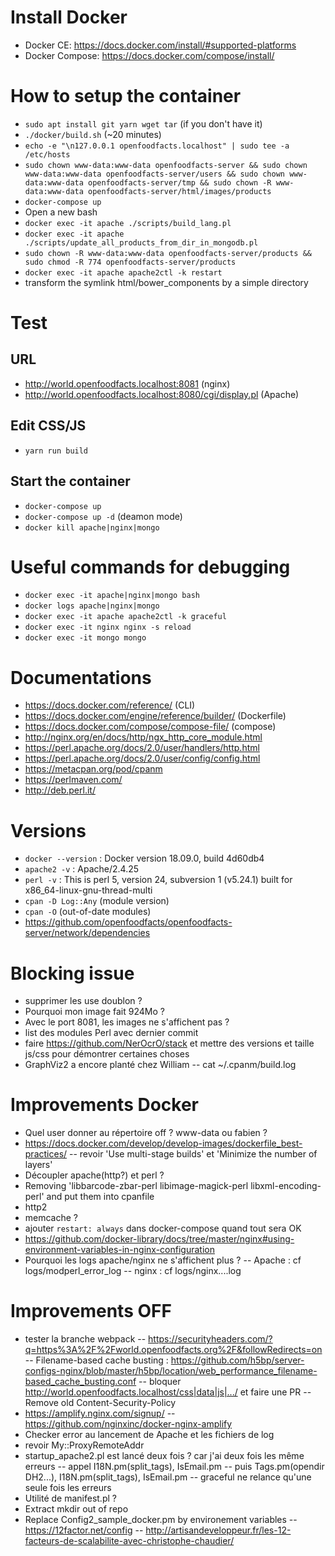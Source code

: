 # Install Docker

- Docker CE: https://docs.docker.com/install/#supported-platforms
- Docker Compose: https://docs.docker.com/compose/install/

# How to setup the container

- `sudo apt install git yarn wget tar` (if you don't have it)
- `./docker/build.sh` (~20 minutes)
- `echo -e "\n127.0.0.1 openfoodfacts.localhost" | sudo tee -a /etc/hosts`
- `sudo chown www-data:www-data openfoodfacts-server && sudo chown www-data:www-data openfoodfacts-server/users && sudo chown www-data:www-data openfoodfacts-server/tmp && sudo chown -R www-data:www-data openfoodfacts-server/html/images/products`
- `docker-compose up`
- Open a new bash
- `docker exec -it apache ./scripts/build_lang.pl`
- `docker exec -it apache ./scripts/update_all_products_from_dir_in_mongodb.pl`
- `sudo chown -R www-data:www-data openfoodfacts-server/products && sudo chmod -R 774 openfoodfacts-server/products`
- `docker exec -it apache apache2ctl -k restart`
- transform the symlink html/bower_components by a simple directory

# Test

## URL

- http://world.openfoodfacts.localhost:8081 (nginx)
- http://world.openfoodfacts.localhost:8080/cgi/display.pl (Apache)

## Edit CSS/JS

- `yarn run build`

## Start the container

- `docker-compose up`
- `docker-compose up -d` (deamon mode)
- `docker kill apache|nginx|mongo`

# Useful commands for debugging

- `docker exec -it apache|nginx|mongo bash`
- `docker logs apache|nginx|mongo`
- `docker exec -it apache apache2ctl -k graceful`
- `docker exec -it nginx nginx -s reload`
- `docker exec -it mongo mongo`

# Documentations

- https://docs.docker.com/reference/ (CLI)
- https://docs.docker.com/engine/reference/builder/ (Dockerfile)
- https://docs.docker.com/compose/compose-file/ (compose)
- http://nginx.org/en/docs/http/ngx_http_core_module.html
- https://perl.apache.org/docs/2.0/user/handlers/http.html
- https://perl.apache.org/docs/2.0/user/config/config.html
- https://metacpan.org/pod/cpanm
- https://perlmaven.com/
- http://deb.perl.it/

# Versions

- `docker --version` : Docker version 18.09.0, build 4d60db4
- `apache2 -v` : Apache/2.4.25
- `perl -v` : This is perl 5, version 24, subversion 1 (v5.24.1) built for x86_64-linux-gnu-thread-multi
- `cpan -D Log::Any` (module version)
- `cpan -O` (out-of-date modules)
- https://github.com/openfoodfacts/openfoodfacts-server/network/dependencies  

# Blocking issue

- supprimer les use doublon ?
- Pourquoi mon image fait 924Mo ?
- Avec le port 8081, les images ne s'affichent pas ?
- list des modules Perl avec dernier commit
- faire https://github.com/NerOcrO/stack et mettre des versions et taille js/css pour démontrer certaines choses
- GraphViz2 a encore planté chez William
-- cat ~/.cpanm/build.log

# Improvements Docker

- Quel user donner au répertoire off ? www-data ou fabien ?
- https://docs.docker.com/develop/develop-images/dockerfile_best-practices/
-- revoir 'Use multi-stage builds' et 'Minimize the number of layers'
- Découpler apache(http?) et perl ?
- Removing 'libbarcode-zbar-perl libimage-magick-perl libxml-encoding-perl' and put them into cpanfile
- http2
- memcache ?
- ajouter `restart: always` dans docker-compose quand tout sera OK
- https://github.com/docker-library/docs/tree/master/nginx#using-environment-variables-in-nginx-configuration
- Pourquoi les logs apache/nginx ne s'affichent plus ?
-- Apache : cf logs/modperl_error_log
-- nginx : cf logs/nginx....log

# Improvements OFF

- tester la branche webpack
-- https://securityheaders.com/?q=https%3A%2F%2Fworld.openfoodfacts.org%2F&followRedirects=on
-- Filename-based cache busting : https://github.com/h5bp/server-configs-nginx/blob/master/h5bp/location/web_performance_filename-based_cache_busting.conf
-- bloquer http://world.openfoodfacts.localhost/css|data|js|.../ et faire une PR
-- Remove old Content-Security-Policy
- https://amplify.nginx.com/signup/
-- https://github.com/nginxinc/docker-nginx-amplify
- Checker error au lancement de Apache et les fichiers de log
- revoir My::ProxyRemoteAddr
- startup_apache2.pl est lancé deux fois ? car j'ai deux fois les même erreurs
-- appel I18N.pm(split_tags), IsEmail.pm
-- puis Tags.pm(opendir DH2...), I18N.pm(split_tags), IsEmail.pm
-- graceful ne relance qu'une seule fois les erreurs
- Utilité de manifest.pl ?
- Extract mkdir out of repo
- Replace Config2_sample_docker.pm by environement variables
-- https://12factor.net/config
-- http://artisandeveloppeur.fr/les-12-facteurs-de-scalabilite-avec-christophe-chaudier/
